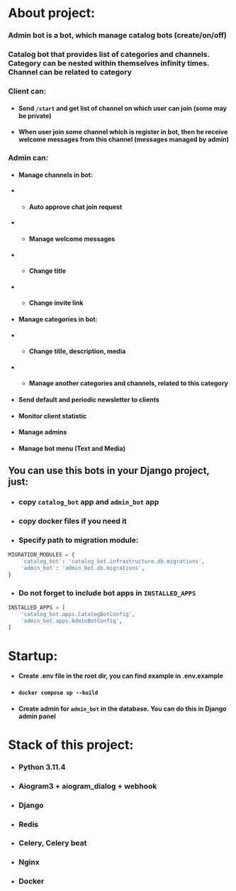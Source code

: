 **<h1> About project: </h1>**
**<h3> Admin bot is a bot, which manage catalog bots (create/on/off) </h3>**
**<h3> Catalog bot that provides list of categories and channels.
Category can be nested within themselves infinity times.
Channel can be related to category </h3>**

**<h3> Client can: </h3>**
- **<h4> Send ```/start``` and get list of channel on which user can join (some may be private) </h4>**
- **<h4> When user join some channel which is register in bot, then he receive welcome messages from this channel (messages managed by admin) </h4>**

**<h3> Admin can: </h3>**
- **<h4> Manage channels in bot: </h4>**
- - **<h4> Auto approve chat join request </h4>**
- - **<h4> Manage welcome messages </h4>**
- - **<h4> Change title </h4>**
- - **<h4> Change invite link </h4>**
- **<h4> Manage categories in bot: </h4>**
- - **<h4> Change title, description, media </h4>**
- - **<h4> Manage another categories and channels, related to this category </h4>**
- **<h4> Send default and periodic newsletter to clients </h4>**
- **<h4> Monitor client statistic </h4>**
- **<h4> Manage admins </h4>**
- **<h4> Manage bot menu (Text and Media) </h4>**

**<h2> You can use this bots in your Django project, just: </h2>**

- **<h3> copy ```catalog_bot``` app and ```admin_bot``` app </h3>**
- **<h3> copy docker files if you need it </h3>**
- **<h3> Specify path to migration module: </h3>**
```python
MIGRATION_MODULES = {
    'catalog_bot': 'catalog_bot.infrastructure.db.migrations',
    'admin_bot': 'admin_bot.db.migrations',
}
```
- **<h3> Do not forget to include bot apps in ```INSTALLED_APPS``` </h3>**
```python
INSTALLED_APPS = [
    'catalog_bot.apps.CatalogBotConfig',
    'admin_bot.apps.AdminBotConfig',
]
```

**<h1> Startup: </h1>**
- **<h4> Create .env file in the root dir, you can find example in .env.example </h4>**
- **<h4> ```docker compose up --build``` </h4>**
- **<h4> Create admin for ```admin_bot``` in the database. You can do this in Django admin panel </h4>**

**<h1> Stack of this project: </h1>**
- **<h3> Python 3.11.4 </h3>**
- **<h3> Aiogram3 + aiogram_dialog + webhook </h3>**
- **<h3> Django </h3>**
- **<h3> Redis </h3>**
- **<h3> Celery, Celery beat </h3>**
- **<h3> Nginx </h3>**
- **<h3> Docker </h3>**
